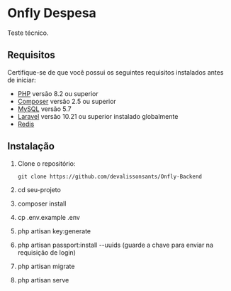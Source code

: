 # Onfly Despesa

Teste técnico.

## Requisitos

Certifique-se de que você possui os seguintes requisitos instalados antes de iniciar:

- [PHP](https://php.net) versão 8.2 ou superior
- [Composer](https://getcomposer.org) versão 2.5 ou superior
- [MySQL](https://www.mysql.com) versão 5.7
- [Laravel](https://laravel.com) versão 10.21 ou superior instalado globalmente
- [Redis](https://redis.io/docs/getting-started/)

## Instalação

1. Clone o repositório:

   ```shell
   git clone https://github.com/devalissonsants/Onfly-Backend

2. cd seu-projeto

3. composer install

4. cp .env.example .env

5. php artisan key:generate

6. php artisan passport:install --uuids  (guarde a chave para enviar na requisição de login)

7. php artisan migrate

8. php artisan serve

